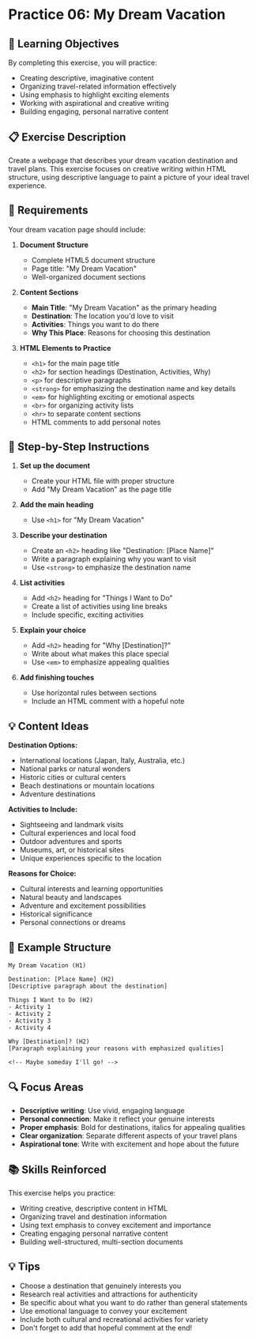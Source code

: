 # Practice 06: My Dream Vacation

## 🎯 Learning Objectives

By completing this exercise, you will practice:

- Creating descriptive, imaginative content
- Organizing travel-related information effectively
- Using emphasis to highlight exciting elements
- Working with aspirational and creative writing
- Building engaging, personal narrative content

## 📋 Exercise Description

Create a webpage that describes your dream vacation destination and travel plans. This exercise focuses on creative writing within HTML structure, using descriptive language to paint a picture of your ideal travel experience.

## 🔧 Requirements

Your dream vacation page should include:

1. **Document Structure**
   - Complete HTML5 document structure
   - Page title: "My Dream Vacation"
   - Well-organized document sections

2. **Content Sections**
   - **Main Title**: "My Dream Vacation" as the primary heading
   - **Destination**: The location you'd love to visit
   - **Activities**: Things you want to do there
   - **Why This Place**: Reasons for choosing this destination

3. **HTML Elements to Practice**
   - `<h1>` for the main page title
   - `<h2>` for section headings (Destination, Activities, Why)
   - `<p>` for descriptive paragraphs
   - `<strong>` for emphasizing the destination name and key details
   - `<em>` for highlighting exciting or emotional aspects
   - `<br>` for organizing activity lists
   - `<hr>` to separate content sections
   - HTML comments to add personal notes

## 📝 Step-by-Step Instructions

1. **Set up the document**
   - Create your HTML file with proper structure
   - Add "My Dream Vacation" as the page title

2. **Add the main heading**
   - Use `<h1>` for "My Dream Vacation"

3. **Describe your destination**
   - Create an `<h2>` heading like "Destination: [Place Name]"
   - Write a paragraph explaining why you want to visit
   - Use `<strong>` to emphasize the destination name

4. **List activities**
   - Add `<h2>` heading for "Things I Want to Do"
   - Create a list of activities using line breaks
   - Include specific, exciting activities

5. **Explain your choice**
   - Add `<h2>` heading for "Why [Destination]?"
   - Write about what makes this place special
   - Use `<em>` to emphasize appealing qualities

6. **Add finishing touches**
   - Use horizontal rules between sections
   - Include an HTML comment with a hopeful note

## 💡 Content Ideas

**Destination Options:**

- International locations (Japan, Italy, Australia, etc.)
- National parks or natural wonders
- Historic cities or cultural centers
- Beach destinations or mountain locations
- Adventure destinations

**Activities to Include:**

- Sightseeing and landmark visits
- Cultural experiences and local food
- Outdoor adventures and sports
- Museums, art, or historical sites
- Unique experiences specific to the location

**Reasons for Choice:**

- Cultural interests and learning opportunities
- Natural beauty and landscapes
- Adventure and excitement possibilities
- Historical significance
- Personal connections or dreams

## 🎨 Example Structure

```text
My Dream Vacation (H1)

Destination: [Place Name] (H2)
[Descriptive paragraph about the destination]

Things I Want to Do (H2)
- Activity 1
- Activity 2
- Activity 3
- Activity 4

Why [Destination]? (H2)
[Paragraph explaining your reasons with emphasized qualities]

<!-- Maybe someday I'll go! -->
```

## 🔍 Focus Areas

- **Descriptive writing**: Use vivid, engaging language
- **Personal connection**: Make it reflect your genuine interests
- **Proper emphasis**: Bold for destinations, italics for appealing qualities
- **Clear organization**: Separate different aspects of your travel plans
- **Aspirational tone**: Write with excitement and hope about the future

## 📚 Skills Reinforced

This exercise helps you practice:

- Writing creative, descriptive content in HTML
- Organizing travel and destination information
- Using text emphasis to convey excitement and importance
- Creating engaging personal narrative content
- Building well-structured, multi-section documents

## 💡 Tips

- Choose a destination that genuinely interests you
- Research real activities and attractions for authenticity
- Be specific about what you want to do rather than general statements
- Use emotional language to convey your excitement
- Include both cultural and recreational activities for variety
- Don't forget to add that hopeful comment at the end!